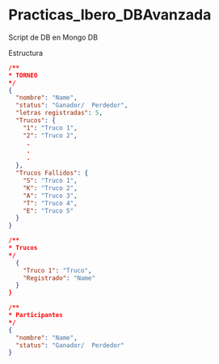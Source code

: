# Practicas_Ibero_DBAvanzada
Script de DB en Mongo DB

Estructura
```JSON
/** 
* TORNEO 
*/
{
  "nombre": "Name",
  "status": "Ganador/  Perdedor",
  "letras registradas": 5,
  "Trucos": {
    "1": "Truco 1",
    "2": "Truco 2",
     .
     .
     .
  },
  "Trucos Fallidos": {
    "S": "Truco 1",
    "K": "Truco 2",
    "A": "Truco 3",
    "T": "Truco 4",
    "E": "Truco 5"
  }
}
```


```JSON
/** 
* Trucos 
*/
  {
    "Truco 1": "Truco",
    "Registrado": "Name"
  }
}
```


```JSON
/** 
* Participantes  
*/
{
  "nombre": "Name",
  "status": "Ganador/  Perdedor"
}
```
